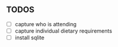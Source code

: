 ## TODOS

- [ ] capture who is attending
- [ ] capture individual dietary requirements 
- [ ] install sqlite